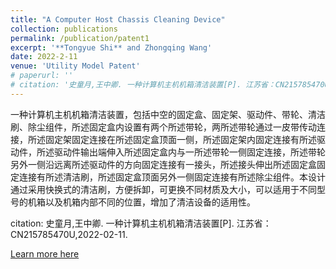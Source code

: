 ```yaml
---
title: "A Computer Host Chassis Cleaning Device"
collection: publications
permalink: /publication/patent1
excerpt: '**Tongyue Shi** and Zhongqing Wang'
date: 2022-2-11
venue: 'Utility Model Patent'
# paperurl: ''
# citation: '史童月,王中卿. 一种计算机主机机箱清洁装置[P]. 江苏省：CN215785470U,2022-02-11.'
---
```

一种计算机主机机箱清洁装置，包括中空的固定盒、固定架、驱动件、带轮、清洁刷、除尘组件，所述固定盒内设置有两个所述带轮，两所述带轮通过一皮带传动连接，所述固定架固定连接在所述固定盒顶面一侧，所述固定架内固定连接有所述驱动件，所述驱动件输出端伸入所述固定盒内与一所述带轮一侧固定连接，所述带轮另外一侧沿远离所述驱动件的方向固定连接有一接头，所述接头伸出所述固定盒固定连接有所述清洁刷，所述固定盒顶面另外一侧固定连接有所述除尘组件。本设计通过采用快换式的清洁刷，方便拆卸，可更换不同材质及大小，可以适用于不同型号的机箱以及机箱内部不同的位置，增加了清洁设备的适用性。 

citation: 史童月,王中卿. 一种计算机主机机箱清洁装置[P]. 江苏省：CN215785470U,2022-02-11.

[Learn more here](https://kns.cnki.net/kcms/detail/detail.aspx?dbcode=SCPD&dbname=SCPD202202&filename=CN215785470U&uniplatform=NZKPT&v=gTA_oFd81bW0fb-T5jU-uvSYNH0l7PZ-RlSMIh_EE-nHNeDFSvoAIMoG98T-eGZ8)